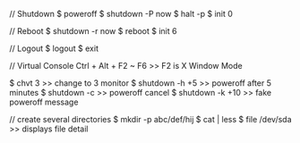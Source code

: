 // Shutdown
$ poweroff
$ shutdown -P now
$ halt -p
$ init 0

// Reboot
$ shutdown -r now
$ reboot
$ init 6

// Logout
$ logout
$ exit

// Virtual Console
Ctrl + Alt + F2 ~ F6 >> F2 is X Window Mode

$ chvt 3 >> change to 3 monitor
$ shutdown -h +5 >> poweroff after 5 minutes
$ shutdown -c >> poweroff cancel
$ shutdown -k +10 >> fake poweroff message

// create several directories
$ mkdir -p abc/def/hij
$ cat <file> | less
$ file /dev/sda >> displays file detail
